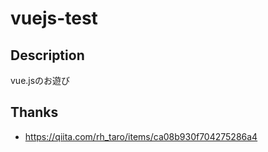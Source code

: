 # vuejs-test

## Description

vue.jsのお遊び

## Thanks

- <https://qiita.com/rh_taro/items/ca08b930f704275286a4>